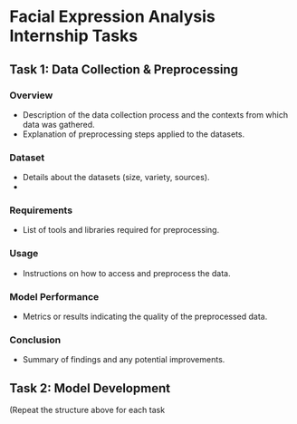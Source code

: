 # Facial Expression Analysis Internship Tasks

## Task 1: Data Collection & Preprocessing
### Overview
- Description of the data collection process and the contexts from which data was gathered.
- Explanation of preprocessing steps applied to the datasets.

### Dataset
- Details about the datasets (size, variety, sources).
- 

### Requirements
- List of tools and libraries required for preprocessing.

### Usage
- Instructions on how to access and preprocess the data.

### Model Performance
- Metrics or results indicating the quality of the preprocessed data.

### Conclusion
- Summary of findings and any potential improvements.

## Task 2: Model Development
(Repeat the structure above for each task
